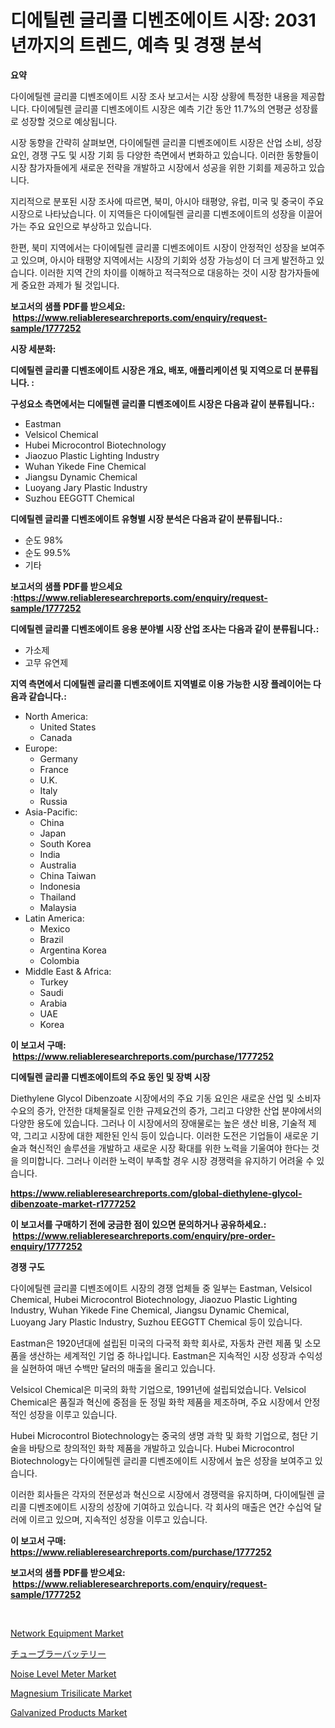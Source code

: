 <p><h1>디에틸렌 글리콜 디벤조에이트 시장: 2031년까지의 트렌드, 예측 및 경쟁 분석</h1></p><p><strong>요약</strong></p>
<p><p>다이에틸렌 글리콜 디벤조에이트 시장 조사 보고서는 시장 상황에 특정한 내용을 제공합니다. 다이에틸렌 글리콜 디벤조에이트 시장은 예측 기간 동안 11.7%의 연평균 성장률로 성장할 것으로 예상됩니다.</p><p>시장 동향을 간략히 살펴보면, 다이에틸렌 글리콜 디벤조에이트 시장은 산업 소비, 성장 요인, 경쟁 구도 및 시장 기회 등 다양한 측면에서 변화하고 있습니다. 이러한 동향들이 시장 참가자들에게 새로운 전략을 개발하고 시장에서 성공을 위한 기회를 제공하고 있습니다.</p><p>지리적으로 분포된 시장 조사에 따르면, 북미, 아시아 태평양, 유럽, 미국 및 중국이 주요 시장으로 나타났습니다. 이 지역들은 다이에틸렌 글리콜 디벤조에이트의 성장을 이끌어가는 주요 요인으로 부상하고 있습니다.</p><p>한편, 북미 지역에서는 다이에틸렌 글리콜 디벤조에이트 시장이 안정적인 성장을 보여주고 있으며, 아시아 태평양 지역에서는 시장의 기회와 성장 가능성이 더 크게 발전하고 있습니다. 이러한 지역 간의 차이를 이해하고 적극적으로 대응하는 것이 시장 참가자들에게 중요한 과제가 될 것입니다.</p></p>
<p><strong>보고서의 샘플 PDF를 받으세요: &nbsp;<a href="https://www.reliableresearchreports.com/enquiry/request-sample/1777252">https://www.reliableresearchreports.com/enquiry/request-sample/1777252</a></strong></p>
<p><strong>시장 세분화:</strong></p>
<p><strong> 디에틸렌 글리콜 디벤조에이트 시장은 개요, 배포, 애플리케이션 및 지역으로 더 분류됩니다. :</strong></p>
<p><strong>구성요소 측면에서는 디에틸렌 글리콜 디벤조에이트 시장은 다음과 같이 분류됩니다.:</strong></p>
<p><ul><li>Eastman</li><li>Velsicol Chemical</li><li>Hubei Microcontrol Biotechnology</li><li>Jiaozuo Plastic Lighting Industry</li><li>Wuhan Yikede Fine Chemical</li><li>Jiangsu Dynamic Chemical</li><li>Luoyang Jary Plastic Industry</li><li>Suzhou EEGGTT Chemical</li></ul></p>
<p><strong> 디에틸렌 글리콜 디벤조에이트 유형별 시장 분석은 다음과 같이 분류됩니다.:</strong></p>
<p><ul><li>순도 98%</li><li>순도 99.5%</li><li>기타</li></ul></p>
<p><strong>보고서의 샘플 PDF를 받으세요 :<a href="https://www.reliableresearchreports.com/enquiry/request-sample/1777252">https://www.reliableresearchreports.com/enquiry/request-sample/1777252</a></strong></p>
<p><strong> 디에틸렌 글리콜 디벤조에이트 응용 분야별 시장 산업 조사는 다음과 같이 분류됩니다.:</strong></p>
<p><ul><li>가소제</li><li>고무 유연제</li></ul></p>
<p><strong>지역 측면에서 디에틸렌 글리콜 디벤조에이트 지역별로 이용 가능한 시장 플레이어는 다음과 같습니다.:</strong></p>
<p><ul>
    <li>
        North America:
        <ul>
            <li>United States</li>
            <li>Canada</li>
        </ul>
    </li>
    <li>
        Europe:
        <ul>
            <li>Germany</li>
            <li>France</li>
            <li>U.K.</li>
            <li>Italy</li>
            <li>Russia</li>
        </ul>
    </li>
    <li>
        Asia-Pacific:
        <ul>
            <li>China</li>
            <li>Japan</li>
            <li>South Korea</li>
            <li>India</li>
            <li>Australia</li>
            <li>China Taiwan</li>
            <li>Indonesia</li>
            <li>Thailand</li>
            <li>Malaysia</li>
        </ul>
    </li>
    <li>
        Latin America:
        <ul>
            <li>Mexico</li>
            <li>Brazil</li>
            <li>Argentina Korea</li>
            <li>Colombia</li>
        </ul>
    </li>
    <li>
        Middle East & Africa:
        <ul>
            <li>Turkey</li>
            <li>Saudi</li>
            <li>Arabia</li>
            <li>UAE</li>
            <li>Korea</li>
        </ul>
    </li>
    </ul></p>
<p><strong>이 보고서 구매: &nbsp;<a href="https://www.reliableresearchreports.com/purchase/1777252">https://www.reliableresearchreports.com/purchase/1777252</a></strong></p>
<p><strong>디에틸렌 글리콜 디벤조에이트의 주요 동인 및 장벽 시장</strong></p>
<p><p>Diethylene Glycol Dibenzoate 시장에서의 주요 기동 요인은 새로운 산업 및 소비자 수요의 증가, 안전한 대체물질로 인한 규제요건의 증가, 그리고 다양한 산업 분야에서의 다양한 용도에 있습니다. 그러나 이 시장에서의 장애물로는 높은 생산 비용, 기술적 제약, 그리고 시장에 대한 제한된 인식 등이 있습니다. 이러한 도전은 기업들이 새로운 기술과 혁신적인 솔루션을 개발하고 새로운 시장 확대를 위한 노력을 기울여야 한다는 것을 의미합니다. 그러나 이러한 노력이 부족할 경우 시장 경쟁력을 유지하기 어려울 수 있습니다.</p></p>
<p><strong><a href="https://www.reliableresearchreports.com/global-diethylene-glycol-dibenzoate-market-r1777252">https://www.reliableresearchreports.com/global-diethylene-glycol-dibenzoate-market-r1777252</a></strong></p>
<p><strong>이 보고서를 구매하기 전에 궁금한 점이 있으면 문의하거나 공유하세요.: &nbsp;<a href="https://www.reliableresearchreports.com/enquiry/pre-order-enquiry/1777252">https://www.reliableresearchreports.com/enquiry/pre-order-enquiry/1777252</a></strong></p>
<p><strong>경쟁 구도</strong></p>
<p><p>다이에틸렌 글리콜 디벤조에이트 시장의 경쟁 업체들 중 일부는 Eastman, Velsicol Chemical, Hubei Microcontrol Biotechnology, Jiaozuo Plastic Lighting Industry, Wuhan Yikede Fine Chemical, Jiangsu Dynamic Chemical, Luoyang Jary Plastic Industry, Suzhou EEGGTT Chemical 등이 있습니다.</p><p>Eastman은 1920년대에 설립된 미국의 다국적 화학 회사로, 자동차 관련 제품 및 소모품을 생산하는 세계적인 기업 중 하나입니다. Eastman은 지속적인 시장 성장과 수익성을 실현하여 매년 수백만 달러의 매출을 올리고 있습니다.</p><p>Velsicol Chemical은 미국의 화학 기업으로, 1991년에 설립되었습니다. Velsicol Chemical은 품질과 혁신에 중점을 둔 정밀 화학 제품을 제조하며, 주요 시장에서 안정적인 성장을 이루고 있습니다.</p><p>Hubei Microcontrol Biotechnology는 중국의 생명 과학 및 화학 기업으로, 첨단 기술을 바탕으로 창의적인 화학 제품을 개발하고 있습니다. Hubei Microcontrol Biotechnology는 다이에틸렌 글리콜 디벤조에이트 시장에서 높은 성장을 보여주고 있습니다.</p><p>이러한 회사들은 각자의 전문성과 혁신으로 시장에서 경쟁력을 유지하며, 다이에틸렌 글리콜 디벤조에이트 시장의 성장에 기여하고 있습니다. 각 회사의 매출은 연간 수십억 달러에 이르고 있으며, 지속적인 성장을 이루고 있습니다.</p></p>
<p><strong>이 보고서 구매: &nbsp; <a href="https://www.reliableresearchreports.com/purchase/1777252">https://www.reliableresearchreports.com/purchase/1777252</a></strong></p>
<p><strong>보고서의 샘플 PDF를 받으세요: &nbsp;<a href="https://www.reliableresearchreports.com/enquiry/request-sample/1777252">https://www.reliableresearchreports.com/enquiry/request-sample/1777252</a></strong><strong></strong></p>
<p>&nbsp;</p>
<p><p><a href="https://github.com/lylyparadise/Market-Research-Report-List-2/blob/main/network-equipment-market.md">Network Equipment Market</a></p><p><a href="https://github.com/joaejkdzgyljvo6/Market-Research-Report-List-1/blob/main/620851628535.md">チューブラーバッテリー</a></p><p><a href="https://github.com/johnbach50/Market-Research-Report-List-2/blob/main/noise-level-meter-market.md">Noise Level Meter Market</a></p><p><a href="https://issuu.com/reportprime-2/docs/magnesium-trisilicate-market-size-2030.pptx">Magnesium Trisilicate Market</a></p><p><a href="https://issuu.com/reportprime-2/docs/galvanized-products-market-size-2030.pptx">Galvanized Products Market</a></p></p>
